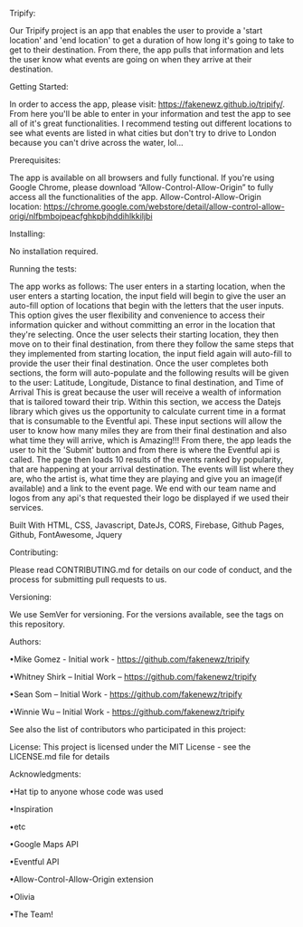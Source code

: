 Tripify: 

Our Tripify project is an app that enables the user to provide a 'start location' and 'end location' to get a duration of how long it's going to take to get to their destination. From there, the app pulls that information and lets the user know what events are going on when they arrive at their destination.


Getting Started: 

In order to access the app, please visit: https://fakenewz.github.io/tripify/. From here you'll be able to enter in your information and test the app to see all of it's great functionalities. I recommend testing out different locations to see what events are listed in what cities but don't try to drive to London because you can't drive across the water, lol...

Prerequisites: 

The app is available on all browsers and fully functional. 
If you're using Google Chrome, please download “Allow-Control-Allow-Origin” to fully access all the functionalities of the app. 
Allow-Control-Allow-Origin location: 
https://chrome.google.com/webstore/detail/allow-control-allow-origi/nlfbmbojpeacfghkpbjhddihlkkiljbi

Installing: 

No installation required.


Running the tests: 

The app works as follows:
The user enters in a starting location, when the user enters a starting location, the input field will begin to give the user an auto-fill option of locations that begin with the letters that the user inputs. This option gives the user flexibility and convenience to access their information quicker and without committing an error in the location that they're selecting.
Once the user selects their starting location, they then move on to their final destination, from there they follow the same steps that they implemented from starting location, the input field again will auto-fill to provide the user their final destination.
Once the user completes both sections, the form will auto-populate and the following results will be given to the user:
Latitude, Longitude, Distance to final destination, and Time of Arrival
This is great because the user will receive a wealth of information that is tailored toward their trip. Within this section, we access the Datejs library which gives us the opportunity to calculate current time in a format that is consumable to the Eventful api. These input sections will allow the user to know how many miles they are from their final destination and also what time they will arrive, which is Amazing!!!
From there, the app leads the user to hit the 'Submit' button and from there is where the Eventful api is called. The page then loads 10 results of the events ranked by popularity, that are happening at your arrival destination. The events will list where they are, who the artist is, what time they are playing and give you an image(if available) and a link to the event page.
We end with our team name and logos from any api's that requested their logo be displayed if we used their services.


Built With HTML, CSS, Javascript, DateJs, CORS, Firebase, Github Pages, Github, FontAwesome, Jquery  

Contributing: 

Please read CONTRIBUTING.md for details on our code of conduct, and the process for submitting pull requests to us.

Versioning: 

We use SemVer for versioning. For the versions available, see the tags on this repository.

Authors: 

•Mike Gomez - Initial work - https://github.com/fakenewz/tripify

•Whitney Shirk – Initial Work – https://github.com/fakenewz/tripify

•Sean Som – Initial Work - https://github.com/fakenewz/tripify

•Winnie Wu – Initial Work - https://github.com/fakenewz/tripify


See also the list of contributors who participated in this project:


License:
This project is licensed under the MIT License - see the LICENSE.md file for details

Acknowledgments:

•Hat tip to anyone whose code was used

•Inspiration

•etc

•Google Maps API

•Eventful API

•Allow-Control-Allow-Origin extension

•Olivia

•The Team!


